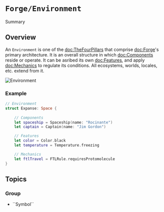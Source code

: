 # ``Forge/Environment``

<!--@START_MENU_TOKEN@-->Summary<!--@END_MENU_TOKEN@-->

## Overview

An `Environment` is one of the <doc:TheFourPillars> that comprise
<doc:Forge>'s primary architecture. It is an overall structure in which 
<doc:Components> reside or operate. It can be asribed its own <doc:Features>,
and apply <doc:Mechanics> to regulate its conditions. All ecosystems, worlds,
locales, etc. extend from it.

![Environment](Environment.svg)

### Example

```swift
// Environment
struct Expanse: Space {
    
    // Components
    let spaceship = Spaceship(name: "Rocinante")
    let captain = Captain(name: "Jim Gordon")

    // Features
    let color = Color.black
    let temperature = Temperature.freezing

    // Mechanics
    let ftlTravel = FTLRule.requiresProtomolecule
}
```
## Topics

### <!--@START_MENU_TOKEN@-->Group<!--@END_MENU_TOKEN@-->

- <!--@START_MENU_TOKEN@-->``Symbol``<!--@END_MENU_TOKEN@-->
